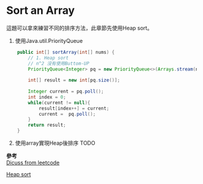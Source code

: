 # Sort an Array
這題可以拿來練習不同的排序方法，此章節先使用Heap sort。

1. 使用Java.util.PriorityQueue
```java
    public int[] sortArray(int[] nums) {
        // 1. Heap sort
        // n^2 沒有使用Buttom-UP
        PriorityQueue<Integer> pq = new PriorityQueue<>(Arrays.stream(nums).boxed().collect(Collectors.toList())); 
        
        int[] result = new int[pq.size()];
        
        Integer current = pq.poll();
        int index = 0;
        while(current != null){
            result[index++] = current;
            current =  pq.poll();
        }
        return result;
    }
```
  
2. 使用array實現Heap後排序
TODO
  
**參考**  
[Dicuss from leetcode](https://leetcode.com/problems/sort-an-array/discuss/492042/7-Sorting-Algorithms-(quick-sort-top-downbottom-up-merge-sort-heap-sort-etc.)  )  

[Heap sort](https://www.geeksforgeeks.org/heap-sort/)